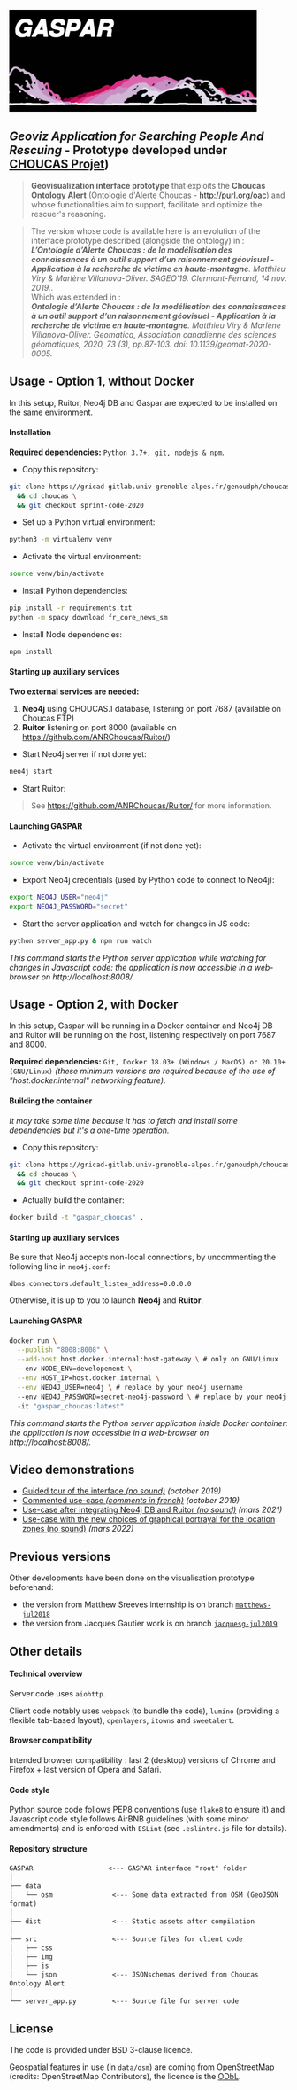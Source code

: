 ![GASPAR](src/img/gasparlogo.png)
## *Geoviz Application for Searching People And Rescuing* - Prototype developed under [CHOUCAS Projet](http://choucas.ign.fr))

> **Geovisualization interface prototype** that exploits the **Choucas Ontology Alert** (Ontologie d'Alerte Choucas - http://purl.org/oac) and whose functionalities aim to support, facilitate and optimize the rescuer's reasoning.  

> The version whose code is available here is an evolution of the interface prototype described (alongside the ontology) in :  
>  *__L’Ontologie d’Alerte Choucas : de la modélisation des connaissances à un outil support d’un raisonnement géovisuel - Application à la recherche de victime en haute-montagne__. Matthieu Viry & Marlène Villanova-Oliver. SAGEO'19. Clermont-Ferrand, 14 nov. 2019.*.  
> Which was extended in :  
>  *__Ontologie d’Alerte Choucas : de la modélisation des connaissances à un outil support d’un raisonnement géovisuel - Application à la recherche de victime en haute-montagne__. Matthieu Viry & Marlène Villanova-Oliver. Geomatica, Association canadienne des sciences géomatiques, 2020, 73 (3), pp.87-103. doi: 10.1139/geomat-2020-0005.*  


## Usage - Option 1, without Docker

In this setup, Ruitor, Neo4j DB and Gaspar are expected to be installed on the same environment.

#### Installation

**Required dependencies:** `Python 3.7+, git, nodejs & npm`.  

- Copy this repository:

```bash
git clone https://gricad-gitlab.univ-grenoble-alpes.fr/genoudph/choucas \
  && cd choucas \
  && git checkout sprint-code-2020
```

- Set up a Python virtual environment:

```bash
python3 -m virtualenv venv
```

- Activate the virtual environment:

```bash
source venv/bin/activate
```

- Install Python dependencies:

```bash
pip install -r requirements.txt
python -m spacy download fr_core_news_sm
```

- Install Node dependencies:

```bash
npm install
```

#### Starting up auxiliary services

**Two external services are needed:**
1. **Neo4j** using CHOUCAS.1 database, listening on port 7687 (available on Choucas FTP)
2. **Ruitor** listening on port 8000 (available on https://github.com/ANRChoucas/Ruitor/)


- Start Neo4j server if not done yet:

```bash
neo4j start
```

- Start Ruitor:

> See https://github.com/ANRChoucas/Ruitor/ for more information.


#### Launching GASPAR

- Activate the virtual environment (if not done yet):

```bash
source venv/bin/activate
```

- Export Neo4j credentials (used by Python code to connect to Neo4j):

```bash
export NEO4J_USER="neo4j"
export NEO4J_PASSWORD="secret"
```


- Start the server application and watch for changes in JS code:

```bash
python server_app.py & npm run watch
```

*This command starts the Python server application while watching for changes in Javascript code: the application is now accessible in a web-browser on http://localhost:8008/.*


## Usage - Option 2, with Docker

In this setup, Gaspar will be running in a Docker container and Neo4j DB and Ruitor will be running on the host, listening respectively on port 7687 and 8000.

**Required dependencies:** `Git, Docker 18.03+ (Windows / MacOS) or 20.10+ (GNU/Linux)` *(these minimum versions are required because of the use of "host.docker.internal" networking feature)*.  

#### Building the container

*It may take some time because it has to fetch and install some dependencies but it's a one-time operation.*

- Copy this repository:

```bash
git clone https://gricad-gitlab.univ-grenoble-alpes.fr/genoudph/choucas \
  && cd choucas \
  && git checkout sprint-code-2020
```

- Actually build the container:

```bash
docker build -t "gaspar_choucas" .
```

#### Starting up auxiliary services


Be sure that Neo4j accepts non-local connections, by uncommenting the following line in `neo4j.conf`:

```
dbms.connectors.default_listen_address=0.0.0.0
```

Otherwise, it is up to you to launch **Neo4j** and **Ruitor**.


#### Launching GASPAR


```bash
docker run \
  --publish "8008:8008" \
  --add-host host.docker.internal:host-gateway \ # only on GNU/Linux
  --env NODE_ENV=developement \
  --env HOST_IP=host.docker.internal \
  --env NEO4J_USER=neo4j \ # replace by your neo4j username
  --env NEO4J_PASSWORD=secret-neo4j-password \ # replace by your neo4j password
  -it "gaspar_choucas:latest"
```

*This command starts the Python server application inside Docker container: the application is now accessible in a web-browser on http://localhost:8008/.*


## Video demonstrations

- [Guided tour of the interface *(no sound)*](https://steamer.imag.fr/wp-content/uploads/2019/10/screencast_gaspar_tour_guide.mp4) *(october 2019)*
- [Commented use-case *(comments in french)*](https://steamer.imag.fr/wp-content/uploads/2019/10/screencast_gaspar_usecase_audio.mp4) *(october 2019)*
- [Use-case after integrating Neo4j DB and Ruitor *(no sound)*](https://cloud.univ-grenoble-alpes.fr/index.php/s/PoR3cYtbbTnoEMy) *(mars 2021)*
- [Use-case with the new choices of graphical portrayal for the location zones (no sound)](https://cloud.univ-grenoble-alpes.fr/index.php/s/a9t6iSXDM5RW5wY) *(mars 2022)*


## Previous versions

Other developments have been done on the visualisation prototype beforehand:

- the version from Matthew Sreeves internship is on branch [`matthews-jul2018`](https://github.com/ANRChoucas/GASPAR/tree/matthews-jul2018)
- the version from Jacques Gautier work is on branch [`jacquesg-jul2019`](https://github.com/ANRChoucas/GASPAR/tree/jacquesg-jul2019)


## Other details

#### Technical overview

Server code uses `aiohttp`.

Client code notably uses `webpack` (to bundle the code), `lumino` (providing a flexible tab-based layout), `openlayers`, `itowns` and `sweetalert`.

#### Browser compatibility

Intended browser compatibility : last 2 (desktop) versions of Chrome and Firefox + last version of Opera and Safari.

#### Code style

Python source code follows PEP8 conventions (use `flake8` to ensure it) and Javascript code style follows AirBNB guidelines (with some minor amendments) and is enforced with `ESLint` (see `.eslintrc.js` file for details).


#### Repository structure

```
GASPAR                   <--- GASPAR interface "root" folder
│
├── data
│   └── osm               <--- Some data extracted from OSM (GeoJSON format)
│
├── dist                  <--- Static assets after compilation
│
├── src                   <--- Source files for client code
│   ├── css
│   ├── img
│   ├── js
│   └── json              <--- JSONschemas derived from Choucas Ontology Alert
│
└── server_app.py         <--- Source file for server code
```

## License

The code is provided under BSD 3-clause licence.

Geospatial features in use (in `data/osm`) are coming from OpenStreetMap (credits: OpenStreetMap Contributors), the licence is the [ODbL](https://opendatacommons.org/licenses/odbl/index.html).


